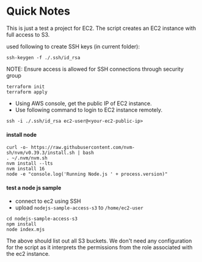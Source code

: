 # Quick Notes

This is just a test a project for EC2.  The script creates an EC2 instance with full access to S3.

used following to create SSH keys (in current folder):

```
ssh-keygen -f ./.ssh/id_rsa
```

NOTE: Ensure access is allowed for SSH connections through security group

```
terraform init
terraform apply
```

- Using AWS console, get the public IP of EC2 instance.
- Use following command to login to EC2 instance remotely.

```
ssh -i ./.ssh/id_rsa ec2-user@<your-ec2-public-ip>
```

#### install node

```
curl -o- https://raw.githubusercontent.com/nvm-sh/nvm/v0.39.3/install.sh | bash
. ~/.nvm/nvm.sh
nvm install --lts
nvm install 16
node -e "console.log('Running Node.js ' + process.version)"
```

#### test a node js sample

- connect to ec2 using SSH
- upload `nodejs-sample-access-s3` to `/home/ec2-user`

```
cd nodejs-sample-access-s3
npm install
node index.mjs
```

The above should list out all S3 buckets.  We don't need any configuration for the script as it interprets the permissions from the role associated with the ec2 instance.

